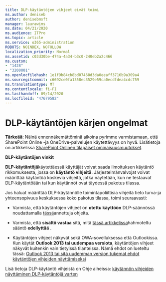 ```yaml
---
title: DLP-käytäntöjen vihjeet eivät toimi
ms.author: deniseb
author: denisebmsft
manager: laurawims
ms.date: 04/21/2020
ms.audience: ITPro
ms.topic: article
ms.service: o365-administration
ROBOTS: NOINDEX, NOFOLLOW
localization_priority: Normal
ms.assetid: c03d30be-474a-4a34-b3c0-240eb2a2c466
ms.custom:
- "1428"
- "3200001"
ms.openlocfilehash: 1e1f9b84cb8bd07468d3da0eeaff3716b9a309a4
ms.sourcegitcommit: c6692ce0fa1358ec3529e59ca0ecdfdea4cdc759
ms.translationtype: MT
ms.contentlocale: fi-FI
ms.lasthandoff: 09/14/2020
ms.locfileid: "47679582"
---
```

# <a name="dlp-policy-tip-issues"></a>DLP-käytäntöjen kärjen ongelmat

**Tärkeää**: Näinä ennennäkemättöminä aikoina pyrimme varmistamaan, että SharePoint Online -ja OneDrive-palvelujen käytettävyys on hyvä. Lisätietoja on artikkelissa [SharePoint Onlinen tilapäiset ominaisuusmuutokset](https://aka.ms/ODSPAdjustments).

**DLP-käytäntöjen vinkit**

**DLP-käytäntöjä**käytettäessä käyttäjät voivat saada ilmoituksen käytäntö rikkomuksesta, jossa on **käytäntö vihjeitä**. Järjestelmänvalvojat voivat määrittää käytäntöä koskevia vihjeitä, jotka näytetään, kun ne testaavat DLP-käytäntöään tai kun käytännöt ovat täydessä pakotus tilassa.
  
Jos haluat määrittää DLP-käytännölle toimintapoliittisia vihjeitä tieto turva-ja yhteensopivuus keskuksessa koko pakotus tilassa, toimi seuraavasti:
  
- Varmista, että käytäntöjen vihjeet on **otettu käyttöön** DLP-säännössä noudattamalla [tässä](https://docs.microsoft.com/microsoft-365/compliance/use-notifications-and-policy-tips)annettuja ohjeita.

- Varmista, että **sisältö vastaa** sitä, mitä [tässä artikkelissa](https://docs.microsoft.com/microsoft-365/compliance/sensitive-information-type-entity-definitions)hahmoteltu sääntö **edellyttää** .

- Käytäntöjen vihjeet näkyvät sekä OWA-sovelluksessa että Outlookissa. Kun käytät **Outlook 2013 tai uudempaa versiota**, käytäntöjen vihjeet näkyvät kuitenkin vain tietyissä tilanteissa. Nämä ehdot on lueteltu tässä: [Outlook 2013 tai sitä uudemman version tukemat ehdot käytäntöjen vihjeiden näyttämiseksi](https://docs.microsoft.com/microsoft-365/compliance/use-notifications-and-policy-tips)

Lisä tietoja DLP-käytäntö vihjeistä on Ohje aiheissa: [käytännön vihjeiden näyttäminen DLP-käytäntöjä varten](https://docs.microsoft.com/microsoft-365/compliance/use-notifications-and-policy-tips)
  